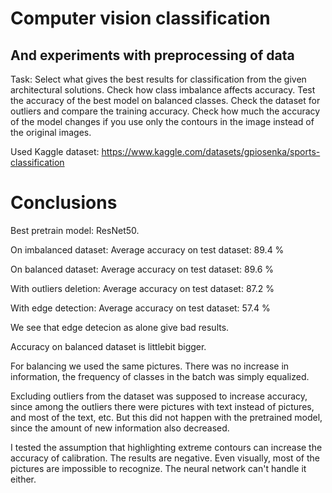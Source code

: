 # Computer vision classification

## And experiments with preprocessing of data

Task: Select what gives the best results for classification from the given architectural solutions. Check how class imbalance affects accuracy. Test the accuracy of the best model on balanced classes. Check the dataset for outliers and compare the training accuracy. Check how much the accuracy of the model changes if you use only the contours in the image instead of the original images.

Used Kaggle dataset: https://www.kaggle.com/datasets/gpiosenka/sports-classification 

# Conclusions

Best pretrain model: ResNet50.

On imbalanced dataset: Average accuracy on test dataset: 89.4 %

On balanced dataset: Average accuracy on test dataset: 89.6 %

With outliers deletion: Average accuracy on test dataset: 87.2 %

With edge detection: Average accuracy on test dataset: 57.4 %

We see that edge detecion as alone give bad results. 

Accuracy on balanced dataset is littlebit bigger. 

For balancing we used the same pictures. There was no increase in information, the frequency of classes in the batch was simply equalized. 

Excluding outliers from the dataset was supposed to increase accuracy, since among the outliers there were pictures with text instead of pictures, and most of the text, etc. But this did not happen with the pretrained model, since the amount of new information also decreased.

I tested the assumption that highlighting extreme contours can increase the accuracy of calibration. The results are negative. Even visually, most of the pictures are impossible to recognize. The neural network can't handle it either.
